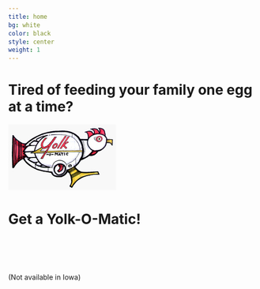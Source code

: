 ```yaml
---
title: home
bg: white
color: black
style: center
weight: 1
---
```


# Tired of feeding your family one egg at a time?

![yolkomatic](/img/yolkomatic.jpg)

# Get a Yolk-O-Matic!

# &nbsp;

(Not available in Iowa)
